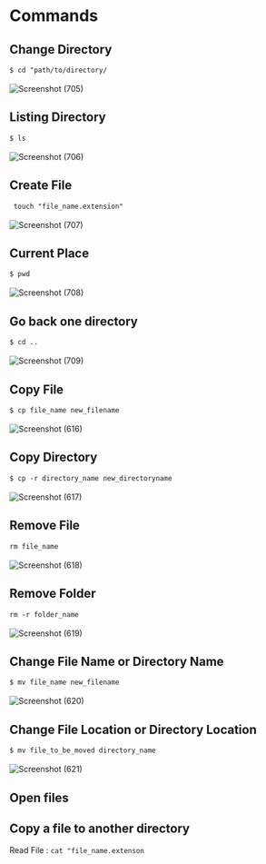 # Commands

## Change Directory
``` $ cd "path/to/directory/ ```
<br><br>
![Screenshot (705)](https://user-images.githubusercontent.com/84963363/145703633-56f77260-f398-4c8e-91b5-6e6e35989027.png)


## Listing Directory
``` $ ls ```
<br><br>
![Screenshot (706)](https://user-images.githubusercontent.com/84963363/145703715-e5aa998b-2029-4708-829e-3caffe35fda2.png)


## Create File
``` touch "file_name.extension"```
<br><br>
![Screenshot (707)](https://user-images.githubusercontent.com/84963363/145703830-1890b031-e1e8-4a84-9c13-979112361c85.png)


## Current Place
``` $ pwd ```
<br><br>
![Screenshot (708)](https://user-images.githubusercontent.com/84963363/145703879-3e3e4e4f-ed15-408e-947b-1a5bff8cb1b8.png)


## Go back one directory
``` $ cd .. ```
<br><br>
![Screenshot (709)](https://user-images.githubusercontent.com/84963363/145704058-98296b66-c721-4df6-b66c-f59e1d88ced1.png)


## Copy File
``` $ cp file_name new_filename ```
<br><br>
![Screenshot (616)](https://user-images.githubusercontent.com/84963363/142769910-c848557e-6c56-41c3-a80e-cae75b7a1184.png)

## Copy Directory
``` $ cp -r directory_name new_directoryname ```
<br><br>
![Screenshot (617)](https://user-images.githubusercontent.com/84963363/142769992-b60fce75-a98b-4cfa-90e6-e68d73d15e23.png)

## Remove File
``` rm file_name ```
<br><br>
![Screenshot (618)](https://user-images.githubusercontent.com/84963363/142770075-b07effa2-dec1-4ada-b735-8a37d1b1152d.png)

## Remove Folder
``` rm -r folder_name ```
<br><br>
![Screenshot (619)](https://user-images.githubusercontent.com/84963363/142770131-31d145a0-683c-4d11-8d58-903707a7c49c.png)

## Change File Name or Directory Name
``` $ mv file_name new_filename ```
<br><br>
![Screenshot (620)](https://user-images.githubusercontent.com/84963363/142770323-c69c98a2-c23e-4da6-88d6-65418d779fc3.png)

## Change File Location or Directory Location
``` $ mv file_to_be_moved directory_name ```
<br><br>
![Screenshot (621)](https://user-images.githubusercontent.com/84963363/142770427-a7d5535e-4462-438f-a1c9-87896c5b64bf.png)

## Open files


## Copy a file to another directory

Read File : ```cat "file_name.extenson ```
